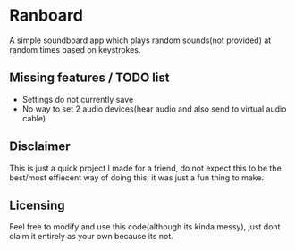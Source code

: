 
# Ranboard

A simple soundboard app which plays random sounds(not provided) at random times based on keystrokes.

## Missing features / TODO list

- Settings do not currently save
- No way to set 2 audio devices(hear audio and also send to virtual audio cable)

## Disclaimer

This is just a quick project I made for a friend, do not expect this to be the best/most effiecent way of doing this, it was just a fun thing to make.

## Licensing

Feel free to modify and use this code(although its kinda messy), just dont claim it entirely as your own because its not.
